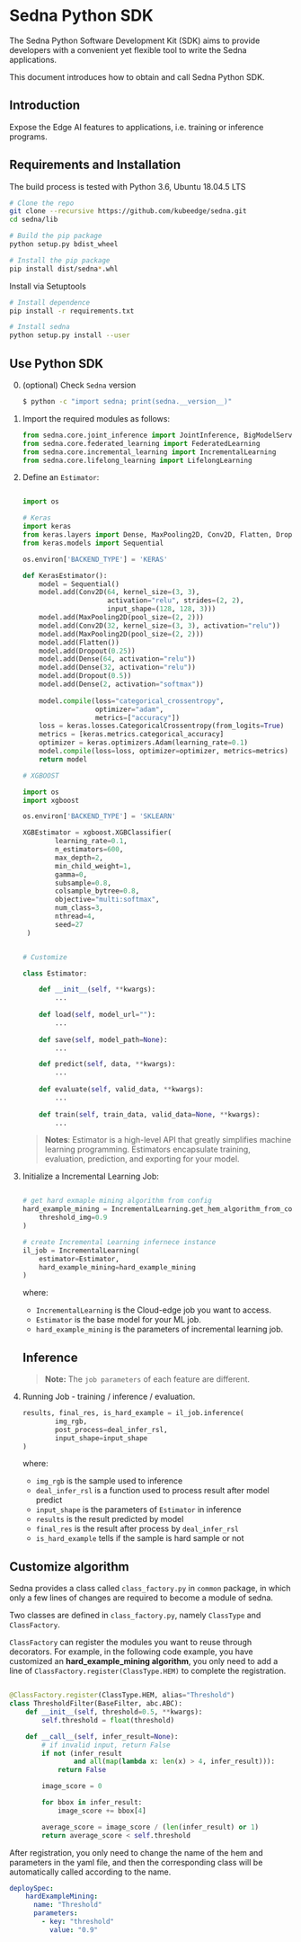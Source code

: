 
# Sedna Python SDK

The Sedna Python Software Development Kit (SDK) aims to provide developers with a convenient yet flexible tool to write the Sedna applications.

This document introduces how to obtain and call Sedna Python SDK.


## Introduction

Expose the Edge AI features to applications, i.e. training or inference programs.

## Requirements and Installation
The build process is tested with Python 3.6, Ubuntu 18.04.5 LTS

```bash
# Clone the repo
git clone --recursive https://github.com/kubeedge/sedna.git
cd sedna/lib

# Build the pip package
python setup.py bdist_wheel

# Install the pip package 
pip install dist/sedna*.whl

```

Install via Setuptools

```bash
# Install dependence
pip install -r requirements.txt

# Install sedna
python setup.py install --user
```

## Use Python SDK

0. (optional) Check `Sedna` version
    ```bash
    $ python -c "import sedna; print(sedna.__version__)"
    ```

1. Import the required modules as follows:

    ```python
   from sedna.core.joint_inference import JointInference, BigModelService 
   from sedna.core.federated_learning import FederatedLearning
   from sedna.core.incremental_learning import IncrementalLearning
   from sedna.core.lifelong_learning import LifelongLearning

    ```

2. Define an `Estimator`:

	```python
	
    import os
    
    # Keras
    import keras
    from keras.layers import Dense, MaxPooling2D, Conv2D, Flatten, Dropout
    from keras.models import Sequential
    
    os.environ['BACKEND_TYPE'] = 'KERAS'
    
    def KerasEstimator():
        model = Sequential()
        model.add(Conv2D(64, kernel_size=(3, 3),
                         activation="relu", strides=(2, 2),
                         input_shape=(128, 128, 3)))
        model.add(MaxPooling2D(pool_size=(2, 2)))
        model.add(Conv2D(32, kernel_size=(3, 3), activation="relu"))
        model.add(MaxPooling2D(pool_size=(2, 2)))
        model.add(Flatten())
        model.add(Dropout(0.25))
        model.add(Dense(64, activation="relu"))
        model.add(Dense(32, activation="relu"))
        model.add(Dropout(0.5))
        model.add(Dense(2, activation="softmax"))
        
        model.compile(loss="categorical_crossentropy",
                      optimizer="adam",
                      metrics=["accuracy"])
        loss = keras.losses.CategoricalCrossentropy(from_logits=True)
        metrics = [keras.metrics.categorical_accuracy]
        optimizer = keras.optimizers.Adam(learning_rate=0.1)
        model.compile(loss=loss, optimizer=optimizer, metrics=metrics)
        return model    
     ```

    ```python
    # XGBOOST
    
    import os
    import xgboost
 
    os.environ['BACKEND_TYPE'] = 'SKLEARN'
 
    XGBEstimator = xgboost.XGBClassifier(
            learning_rate=0.1,
            n_estimators=600,
            max_depth=2,
            min_child_weight=1,
            gamma=0,
            subsample=0.8,
            colsample_bytree=0.8,
            objective="multi:softmax",
            num_class=3,
            nthread=4,
            seed=27
     )
 
    ```
    
    ```python
 
    # Customize
 
    class Estimator:

        def __init__(self, **kwargs):
            ...
            
        def load(self, model_url=""):
            ...
            
        def save(self, model_path=None):
            ...

        def predict(self, data, **kwargs):
            ...
            
        def evaluate(self, valid_data, **kwargs):
            ...
            
        def train(self, train_data, valid_data=None, **kwargs):
            ...
 
	```
    > **Notes**:  Estimator is a high-level API that greatly simplifies machine learning programming. Estimators encapsulate training, evaluation, prediction, and exporting for your model. 


3. Initialize a Incremental Learning Job:

    ```python
   
    # get hard exmaple mining algorithm from config
    hard_example_mining = IncrementalLearning.get_hem_algorithm_from_config(
        threshold_img=0.9
    )
   
    # create Incremental Learning infernece instance
    il_job = IncrementalLearning(
        estimator=Estimator,
        hard_example_mining=hard_example_mining
    )
   
    ```

	where:
   
	- `IncrementalLearning` is the Cloud-edge job you want to access.
	- `Estimator` is the base model for your ML job.
	- `hard_example_mining` is the parameters of incremental learning job.
    
    Inference
    ---------
    
	> **Note:** The `job parameters` of each feature are different.

4. Running Job - training / inference / evaluation.

	```python
	results, final_res, is_hard_example = il_job.inference(
            img_rgb, 
            post_process=deal_infer_rsl, 
            input_shape=input_shape
    )
 
	```
 	
	where:

	- `img_rgb` is the sample used to inference
    - `deal_infer_rsl` is a function used to process result after model predict
    - `input_shape` is the parameters of `Estimator` in inference
    - `results` is the result predicted by model
    - `final_res` is the result after process by `deal_infer_rsl`
    - `is_hard_example` tells if the sample is hard sample or not

## Customize algorithm

Sedna provides a class called `class_factory.py` in `common` package, in which only a few lines of changes are required to become a module of sedna.

Two classes are defined in `class_factory.py`, namely `ClassType` and `ClassFactory`.

`ClassFactory` can register the modules you want to reuse through decorators. For example, in the following code example, you have customized an **hard_example_mining algorithm**, you only need to add a line of `ClassFactory.register(ClassType.HEM)` to complete the registration.

```python

@ClassFactory.register(ClassType.HEM, alias="Threshold")
class ThresholdFilter(BaseFilter, abc.ABC):
    def __init__(self, threshold=0.5, **kwargs):
        self.threshold = float(threshold)

    def __call__(self, infer_result=None):
        # if invalid input, return False
        if not (infer_result
                and all(map(lambda x: len(x) > 4, infer_result))):
            return False

        image_score = 0

        for bbox in infer_result:
            image_score += bbox[4]

        average_score = image_score / (len(infer_result) or 1)
        return average_score < self.threshold
```

After registration, you only need to change the name of the hem and parameters in the yaml file, and then the corresponding class will be automatically called according to the name.

```yaml
deploySpec:
    hardExampleMining:
      name: "Threshold"
      parameters:
        - key: "threshold"
          value: "0.9"
```
